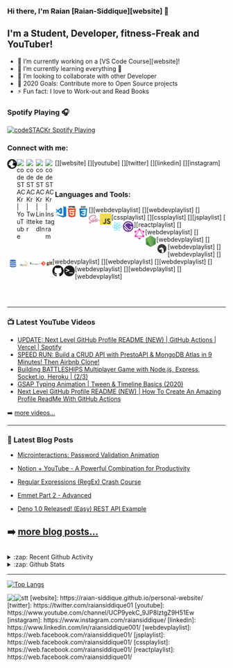 ### Hi there, I'm Raian [Raian-Siddique][website] 👋

<!-- [![Website](https://img.shields.io/website?label=codeSTACKr.com&style=for-the-badge&url=https%3A%2F%2Fcodestackr.com)](https://codestackr.com)
[![Twitter Follow](https://img.shields.io/twitter/follow/codeSTACKr?color=1DA1F2&logo=twitter&style=for-the-badge)](https://twitter.com/intent/follow?original_referer=https%3A%2F%2Fgithub.com%2FcodeSTACKr&screen_name=codeSTACKr) -->

## I'm a Student, Developer, fitness-Freak and YouTuber!

- 🔭 I’m currently working on a [VS Code Course][website]!
- 🌱 I’m currently learning everything 🤣
- 👯 I’m looking to collaborate with other Developer
- 🥅 2020 Goals: Contribute more to Open Source projects
- ⚡ Fun fact: I love to Work-out and Read Books

### Spotify Playing 🎧

[<img src="https://now-playing-codestackr.vercel.app/api/spotify-playing" alt="codeSTACKr Spotify Playing" width="350" />](https://open.spotify.com/user/swyqyimdc12jajde4vpwd2x1b)

### Connect with me:

[<img align="left" alt="codeSTACKr.com" width="22px" src="https://raw.githubusercontent.com/iconic/open-iconic/master/svg/globe.svg" />][website]
[<img align="left" alt="codeSTACKr | YouTube" width="22px" src="https://cdn.jsdelivr.net/npm/simple-icons@v3/icons/youtube.svg" />][youtube]
[<img align="left" alt="codeSTACKr | Twitter" width="22px" src="https://cdn.jsdelivr.net/npm/simple-icons@v3/icons/twitter.svg" />][twitter]
[<img align="left" alt="codeSTACKr | LinkedIn" width="22px" src="https://cdn.jsdelivr.net/npm/simple-icons@v3/icons/linkedin.svg" />][linkedin]
[<img align="left" alt="codeSTACKr | Instagram" width="22px" src="https://cdn.jsdelivr.net/npm/simple-icons@v3/icons/instagram.svg" />][instagram]

<br />

### Languages and Tools:

[<img align="left" alt="Visual Studio Code" width="26px" src="https://raw.githubusercontent.com/github/explore/80688e429a7d4ef2fca1e82350fe8e3517d3494d/topics/visual-studio-code/visual-studio-code.png" />][webdevplaylist]
[<img align="left" alt="HTML5" width="26px" src="https://raw.githubusercontent.com/github/explore/80688e429a7d4ef2fca1e82350fe8e3517d3494d/topics/html/html.png" />][webdevplaylist]
[<img align="left" alt="CSS3" width="26px" src="https://raw.githubusercontent.com/github/explore/80688e429a7d4ef2fca1e82350fe8e3517d3494d/topics/css/css.png" />][cssplaylist]
[<img align="left" alt="Sass" width="26px" src="https://raw.githubusercontent.com/github/explore/80688e429a7d4ef2fca1e82350fe8e3517d3494d/topics/sass/sass.png" />][cssplaylist]
[<img align="left" alt="JavaScript" width="26px" src="https://raw.githubusercontent.com/github/explore/80688e429a7d4ef2fca1e82350fe8e3517d3494d/topics/javascript/javascript.png" />][jsplaylist]
[<img align="left" alt="React" width="26px" src="https://raw.githubusercontent.com/github/explore/80688e429a7d4ef2fca1e82350fe8e3517d3494d/topics/react/react.png" />][reactplaylist]
[<img align="left" alt="Gatsby" width="26px" src="https://raw.githubusercontent.com/github/explore/e94815998e4e0713912fed477a1f346ec04c3da2/topics/gatsby/gatsby.png" />][webdevplaylist]
[<img align="left" alt="GraphQL" width="26px" src="https://raw.githubusercontent.com/github/explore/80688e429a7d4ef2fca1e82350fe8e3517d3494d/topics/graphql/graphql.png" />][webdevplaylist]
[<img align="left" alt="Node.js" width="26px" src="https://raw.githubusercontent.com/github/explore/80688e429a7d4ef2fca1e82350fe8e3517d3494d/topics/nodejs/nodejs.png" />][webdevplaylist]
[<img align="left" alt="Deno" width="26px" src="https://raw.githubusercontent.com/github/explore/361e2821e2dea67711cde99c9c40ed357061cf27/topics/deno/deno.png" />][webdevplaylist]
[<img align="left" alt="SQL" width="26px" src="https://raw.githubusercontent.com/github/explore/80688e429a7d4ef2fca1e82350fe8e3517d3494d/topics/sql/sql.png" />][webdevplaylist]
[<img align="left" alt="MySQL" width="26px" src="https://raw.githubusercontent.com/github/explore/80688e429a7d4ef2fca1e82350fe8e3517d3494d/topics/mysql/mysql.png" />][webdevplaylist]
[<img align="left" alt="MongoDB" width="26px" src="https://raw.githubusercontent.com/github/explore/80688e429a7d4ef2fca1e82350fe8e3517d3494d/topics/mongodb/mongodb.png" />][webdevplaylist]
[<img align="left" alt="Git" width="26px" src="https://raw.githubusercontent.com/github/explore/80688e429a7d4ef2fca1e82350fe8e3517d3494d/topics/git/git.png" />][webdevplaylist]
[<img align="left" alt="GitHub" width="26px" src="https://raw.githubusercontent.com/github/explore/78df643247d429f6cc873026c0622819ad797942/topics/github/github.png" />][webdevplaylist]
[<img align="left" alt="Terminal" width="26px" src="https://raw.githubusercontent.com/github/explore/80688e429a7d4ef2fca1e82350fe8e3517d3494d/topics/terminal/terminal.png" />][webdevplaylist]

<br />
<br />

---

### 📺 Latest YouTube Videos

<!-- YOUTUBE:START fo the chammel-->

- [UPDATE: Next Level GitHub Profile README (NEW) | GitHub Actions | Vercel | Spotify](https://web.facebook.com/raiansiddique01/)
- [SPEED RUN: Build a CRUD API with PrestoAPI & MongoDB Atlas in 9 Minutes! Then Airbnb Clone!](https://web.facebook.com/raiansiddique01/)
- [Building BATTLESHIPS Multiplayer Game with Node.js, Express, Socket.io, Heroku | (2/3)](https://web.facebook.com/raiansiddique01/)
- [GSAP Typing Animation | Tween & Timeline Basics (2020)](https://web.facebook.com/raiansiddique01/)
- [Next Level GitHub Profile README (NEW) | How To Create An Amazing Profile ReadMe With GitHub Actions](https://www.youtube.com/watch?v=ECuqb5Tv9qI)
<!-- YOUTUBE:END -->

➡️ [more videos...](https://web.facebook.com/raiansiddique01/)

---

### 📕 Latest Blog Posts

<!-- BLOG-POST-LIST:START -->

- [Microinteractions: Password Validation Animation](https://web.facebook.com/raiansiddique01/)
- [Notion + YouTube - A Powerful Combination for Productivity](https://web.facebook.com/raiansiddique01/)
- [Regular Expressions (RegEx) Crash Course](https://web.facebook.com/raiansiddique01/)
- [Emmet Part 2 - Advanced](https://web.facebook.com/raiansiddique01/)
- [Deno 1.0 Released! (Easy) REST API Example](https://web.facebook.com/raiansiddique01/)

  ## <!-- BLOG-POST-LIST:END -->

## ➡️ [more blog posts...](https://web.facebook.com/raiansiddique01/)

<!-- ---

### ➡️➡️➡️

<img align="left" alt= "Raian-Siddique git stats" src="https://github-readme-stats.vercel.app/api?username=Raian-Siddique&show_icons=true&hide_border=true" /> -->

## <!-- github stats:END -->

<details>
  <summary >:zap: Recent Github Activity</summary>
  
<!--START_SECTION:activity-->
1. 🗣 Commented on [#249](https://github.com//abhisheknaiidu/awesome-github-profile-readme/issues/249) in [abhisheknaiidu/awesome-github-profile-readme](https://github.com//abhisheknaiidu/awesome-github-profile-readme)
2. 🗣 Commented on [#249](https://github.com//abhisheknaiidu/awesome-github-profile-readme/issues/249) in [abhisheknaiidu/awesome-github-profile-readme](https://github.com//abhisheknaiidu/awesome-github-profile-readme)
3. 💪 Opened PR [#249](https://github.com//abhisheknaiidu/awesome-github-profile-readme/pull/249) in [abhisheknaiidu/awesome-github-profile-readme](https://github.com//abhisheknaiidu/awesome-github-profile-readme)
4. ❗️ Closed issue [#9](https://github.com//jamesgeorge007/github-activity-readme/issues/9) in [jamesgeorge007/github-activity-readme](https://github.com//jamesgeorge007/github-activity-readme)
5. 🗣 Commented on [#9](https://github.com//jamesgeorge007/github-activity-readme/issues/9) in [jamesgeorge007/github-activity-readme](https://github.com//jamesgeorge007/github-activity-readme)
<!--END_SECTION:activity-->

</details>

<details align="left">
  <summary >:zap: Github Stats</summary>

  <img align="left" alt="codeSTACKr's Github Stats" src="https://github-readme-stats.codestackr.vercel.app/api?username=Raian-Siddique&show_icons=true&hide_border=true" />

## </details>

---

<!-- ### 📕 Top language -->

[![Top Langs](https://github-readme-stats.vercel.app/api/top-langs/?username=anuraghazra&layout=compact)](https://github.com/Raian-Siddique/github-readme-stats)

<a href="https://github.com/anuraghazra/github-readme-stats">
  <img align="left" src="https://github-readme-stats.vercel.app/api/pin/?username=anuraghazra&repo=github-readme-stats" />
</a>
<a href="https://github.com/anuraghazra/convoychat">
  <img align="left" src="https://github-readme-stats.vercel.app/api/pin/?username=anuraghazra&repo=convoychat" />
</a>stt
[website]: https://raian-siddique.github.io/personal-website/
[twitter]: https://twitter.com/raiansiddique01
[youtube]: https://www.youtube.com/channel/UCP9yekC_9JP8lztgZ9H51Ew
[instagram]: https://www.instagram.com/raiansiddique/
[linkedin]: https://www.linkedin.com/in/raiansiddique001/
[webdevplaylist]: https://web.facebook.com/raiansiddique01/
[jsplaylist]: https://web.facebook.com/raiansiddique01/
[cssplaylist]: https://web.facebook.com/raiansiddique01/
[reactplaylist]: https://web.facebook.com/raiansiddique01/

